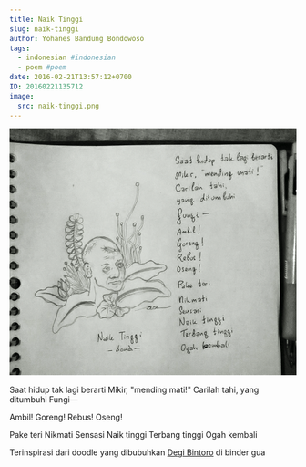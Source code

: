 ```yaml
---
title: Naik Tinggi
slug: naik-tinggi
author: Yohanes Bandung Bondowoso
tags:
  - indonesian #indonesian
  - poem #poem
date: 2016-02-21T13:57:12+0700
ID: 20160221135712
image:
  src: naik-tinggi.png
---
```


![Illustrated by Degi Bintoro](naik-tinggi.png "Illustrated by Degi Bintoro")

Saat hidup tak lagi berarti
Mikir, "mending mati!"
Carilah tahi,
yang ditumbuhi
Fungi—

Ambil!
Goreng!
Rebus!
Oseng!

Pake teri
Nikmati
Sensasi
Naik tinggi
Terbang tinggi
Ogah kembali

Terinspirasi dari doodle yang dibubuhkan [Degi Bintoro](https://www.instagram.com/degibintor/) di binder gua